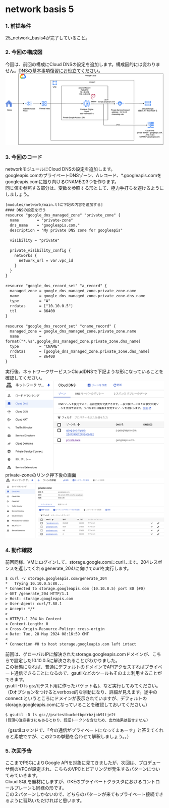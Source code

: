# network basis 5

### 1. 前提条件
25_network_basis4が完了していること。

### 2. 今回の構成図
今回は、前回の構成にCloud DNSの設定を追加します。構成図的には変わりません。DNSの基本事項復習にお役立てください。<br>
![25](asset/25.png "25")

### 3. 今回のコード
networkモジュールにCloud DNSの設定を追加します。<br>
googleapis.comのプライベートDNSゾーン、Aレコード、*.googleapis.comをgoogleapis.comに振り向けるCNAMEの3つを作ります。<br>
同じ値を参照する部分は、変数を参照する形として、極力手打ちを避けるようにしましょう。<br>
```
[modules/network/main.tfに下記の内容を追加する]
#### DNSの設定を行う
resource "google_dns_managed_zone" "private_zone" {
  name        = "private-zone"
  dns_name    = "googleapis.com."
  description = "My private DNS zone for googleapis"

  visibility = "private"

  private_visibility_config {
    networks {
      network_url = var.vpc_id
    }
  }
}

resource "google_dns_record_set" "a_record" {
  managed_zone = google_dns_managed_zone.private_zone.name
  name         = google_dns_managed_zone.private_zone.dns_name
  type         = "A"
  rrdatas      = ["10.10.0.5"]
  ttl          = 86400
}

resource "google_dns_record_set" "cname_record" {
  managed_zone = google_dns_managed_zone.private_zone.name
  name         = format("*.%s",google_dns_managed_zone.private_zone.dns_name)
  type         = "CNAME"
  rrdatas      = [google_dns_managed_zone.private_zone.dns_name]
  ttl          = 86400
}

```
実行後、ネットワークサービス＞CloudDNSで下記ような形になっていることを確認してください。<br>
![26_1](asset/26_1.png "26_1")<br>
private-zoneのリンク押下後の画面<br>
![26_2](asset/26_2.png "26_2")

### 4. 動作確認
前回同様、VMにログインして、storage.google.comにcurlします。204レスポンスを返してくれるgenerate_204/に向けてcurlを実行します。
```
$ curl -v storage.googleapis.com/generate_204
*   Trying 10.10.0.5:80...
* Connected to storage.googleapis.com (10.10.0.5) port 80 (#0)
> GET /generate_204 HTTP/1.1
> Host: storage.googleapis.com
> User-Agent: curl/7.88.1
> Accept: */*
> 
< HTTP/1.1 204 No Content
< Content-Length: 0
< Cross-Origin-Resource-Policy: cross-origin
< Date: Tue, 28 May 2024 08:16:59 GMT
< 
* Connection #0 to host storage.googleapis.com left intact
```
前回は、グローバルIPに解決されたstorage.googleapis.comドメインが、こちらで設定した10.10.0.5に解決されることがわかりました。<br>
この状態になれば、普通にデフォルトのドメインでAPIアクセスすればプライベート通信できることになるので、gsutilなどのツールもそのまま利用することができます。<br>
gsutil -D ls gs://[テスト用に作ったバケット名]、など実行してみてください。（Dオプションをつけるとverbose的な挙動になり、詳細が見えます。途中のconnect:というところにドメインが表示されていますが、デフォルトのstorage.googleapis.comになっていることを確認しておいてください。）
```
$ gsutil -D ls gs://psctestbucketbpdrbzjob91tje2t
(冒頭の注意書きにもあるとおり、認証トークンを含むため、出力結果は載せません)
```
（gsutilコマンドで、「今の通信がプライベートになってまぁーす」と答えてくれると素敵ですが、この2つの挙動を合わせて解釈しましょう。。）

### 5. 次回予告
ここまでPSCによりGoogle APIを対象に見てきましたが、次回は、プロデューサ側のVPCが設定され、こちらのVPCとピアリングが発生するパターンについてみていきます。<br>
Cloud SQLを題材にしますが、GKEのプライベートクラスタにおけるコントロールプレーンも同様の形です。<br>
この２パターンしかないので、どちらのパターンが来てもプライベート接続できるように習熟いただければと思います。